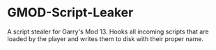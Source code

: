 # GMOD-Script-Leaker
A script stealer for Garry's Mod 13. Hooks all incoming scripts that are loaded by the player and writes them to disk with their proper name.
